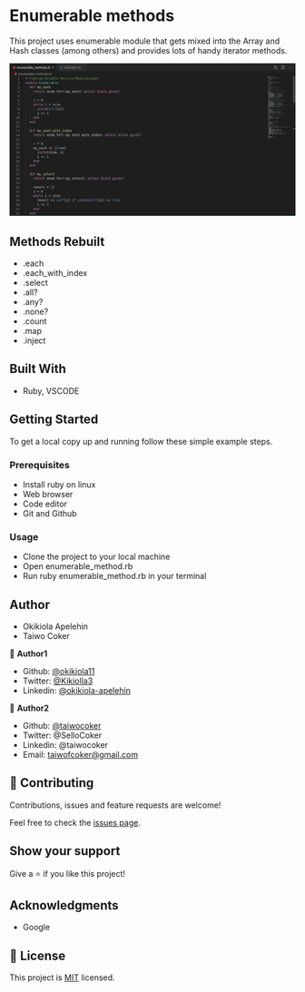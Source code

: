 # Enumerable methods
This project uses enumerable module that gets mixed into the Array and Hash classes (among others) and provides lots of handy iterator methods.


![screenshot](screenshot.png)

## Methods Rebuilt
- .each
- .each_with_index
- .select
- .all?
- .any?
- .none?
- .count
- .map
- .inject

## Built With

- Ruby, VSCODE

## Getting Started

To get a local copy up and running follow these simple example steps.

### Prerequisites
- Install ruby on linux
- Web browser
- Code editor
- Git and Github

### Usage
- Clone the project to your local machine 
- Open enumerable_method.rb
- Run ruby enumerable_method.rb in your terminal 

## Author
- Okikiola Apelehin
- Taiwo Coker

👤 **Author1**

- Github: [@okikiola11](https://github.com/okikiola11)
- Twitter: [@Kikiolla3](https://twitter.com/Kikiolla3)
- Linkedin: [@okikiola-apelehin](https://www.linkedin.com/in/okikiola-apelehin-459008122/)

👤 **Author2**

- Github: [@taiwocoker](https://github.com/taiwocoker)
- Twitter: @SelloCoker
- Linkedin: @taiwocoker
- Email: taiwofcoker@gmail.com

## 🤝 Contributing

Contributions, issues and feature requests are welcome!

Feel free to check the [issues page](https://github.com/okikiola11/enumerable_method/issues).

## Show your support

Give a ⭐️ if you like this project!

## Acknowledgments

- Google

## 📝 License

This project is [MIT](lic.url) licensed.